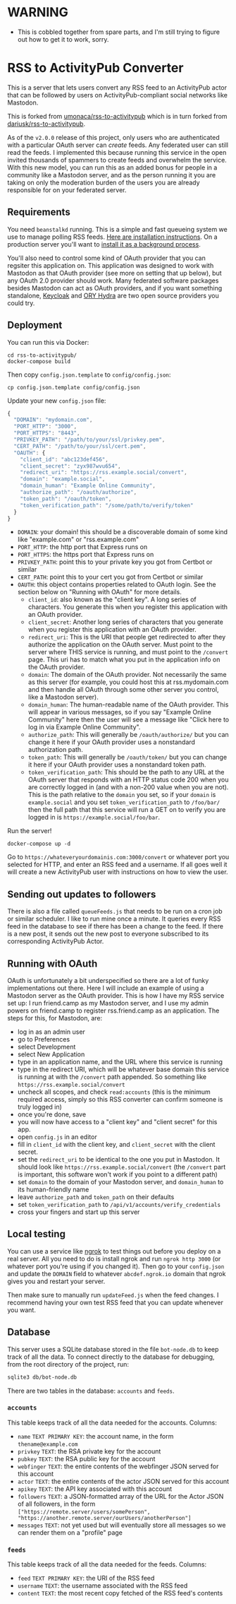 
# WARNING

- This is cobbled together from spare parts, and I'm still trying to figure out how to get it to work, sorry.

# RSS to ActivityPub Converter

This is a server that lets users convert any RSS feed to an ActivityPub actor that can be followed by users on ActivityPub-compliant social networks like Mastodon.

This is forked from [umonaca/rss-to-activitypub](https://github.com/umonaca/rss-to-activitypub) which is in turn forked from [dariusk/rss-to-activitypub](https://github.com/dariusk/rss-to-activitypub).

As of the `v2.0.0` release of this project, only users who are authenticated with a particular OAuth server can _create_ feeds. Any federated user can still read the feeds. I implemented this because running this service in the open invited thousands of spammers to create feeds and overwhelm the service. With this new model, you can run this as an added bonus for people in a community like a Mastodon server, and as the person running it you are taking on only the moderation burden of the users you are already responsible for on your federated server.

## Requirements

You need `beanstalkd` running. This is a simple and fast queueing system we use to manage polling RSS feeds. [Here are installation instructions](https://beanstalkd.github.io/download.html). On a production server you'll want to [install it as a background process](https://github.com/beanstalkd/beanstalkd/tree/master/adm).

You'll also need to control some kind of OAuth provider that you can regsiter this application on. This application was designed to work with Mastodon as that OAuth provider (see more on setting that up below), but any OAuth 2.0 provider should work. Many federated software packages besides Mastodon can act as OAuth providers, and if you want something standalone, [Keycloak](https://www.keycloak.org) and [ORY Hydra](https://github.com/ory/hydra) are two open source providers you could try.

## Deployment

You can run this via Docker:

```
cd rss-to-activitypub/
docker-compose build
```

Then copy `config.json.template` to `config/config.json`:

`cp config.json.template config/config.json`

Update your new `config.json` file:

```js
{
  "DOMAIN": "mydomain.com",
  "PORT_HTTP": "3000",
  "PORT_HTTPS": "8443",
  "PRIVKEY_PATH": "/path/to/your/ssl/privkey.pem",
  "CERT_PATH": "/path/to/your/ssl/cert.pem",
  "OAUTH": {
    "client_id": "abc123def456",
    "client_secret": "zyx987wvu654",
    "redirect_uri": "https://rss.example.social/convert",
    "domain": "example.social",
    "domain_human": "Example Online Community",
    "authorize_path": "/oauth/authorize",
    "token_path": "/oauth/token",
    "token_verification_path": "/some/path/to/verify/token"
  }
}
```

* `DOMAIN`: your domain! this should be a discoverable domain of some kind like "example.com" or "rss.example.com"
* `PORT_HTTP`: the http port that Express runs on
* `PORT_HTTPS`: the https port that Express runs on
* `PRIVKEY_PATH`: point this to your private key you got from Certbot or similar
* `CERT_PATH`: point this to your cert you got from Certbot or similar
* `OAUTH`: this object contains properties related to OAuth login. See the section below on "Running with OAuth" for more details.
  * `client_id`: also known as the "client key". A long series of characters. You generate this when you register this application with an OAuth provider.
  * `client_secret`: Another long series of characters that you generate when you register this application with an OAuth provider.
  * `redirect_uri`: This is the URI that people get redirected to after they authorize the application on the OAuth server. Must point to the server where THIS service is running, and must point to the `/convert` page. This uri has to match what you put in the application info on the OAuth provider.
  * `domain`: The domain of the OAuth provider. Not necessarily the same as this server (for example, you could host this at rss.mydomain.com and then handle all OAuth through some other server you control, like a Mastodon server).
  * `domain_human`: The human-readable name of the OAuth provider. This will appear in various messages, so if you say "Example Online Community" here then the user will see a message like "Click here to log in via Example Online Community".
  * `authorize_path`: This will generally be `/oauth/authorize/` but you can change it here if your OAuth provider uses a nonstandard authorization path.
  * `token_path`: This will generally be `/oauth/token/` but you can change it here if your OAuth provider uses a nonstandard token path.
  * `token_verification_path`: This should be the path to any URL at the OAuth server that responds with an HTTP status code 200 when you are correctly logged in (and with a non-200 value when you are not). This is the path relative to the `domain` you set, so if your `domain` is `example.social` and you set `token_verification_path` to `/foo/bar/` then the full path that this service will run a GET on to verify you are logged in is `https://example.social/foo/bar`.

Run the server!

`docker-compose up -d`

Go to `https://whateveryourdomainis.com:3000/convert` or whatever port you selected for HTTP, and enter an RSS feed and a username. If all goes well it will create a new ActivityPub user with instructions on how to view the user.

## Sending out updates to followers

There is also a file called `queueFeeds.js` that needs to be run on a cron job or similar scheduler. I like to run mine once a minute. It queries every RSS feed in the database to see if there has been a change to the feed. If there is a new post, it sends out the new post to everyone subscribed to its corresponding ActivityPub Actor.

## Running with OAuth

OAuth is unfortunately a bit underspecified so there are a lot of funky implementations out there. Here I will include an example of using a Mastodon server as the OAuth provider. This is how I have my RSS service set up: I run friend.camp as my Mastodon server, and I use my admin powers on friend.camp to register rss.friend.camp as an application. The steps for this, for Mastodon, are:

* log in as an admin user
* go to Preferences
* select Development
* select New Application
* type in an application name, and the URL where this service is running
* type in the redirect URI, which will be whatever base domain this service is running at with the `/convert` path appended. So something like `https://rss.example.social/convert`
* uncheck all scopes, and check `read:accounts` (this is the minimum required access, simply so this RSS converter can confirm someone is truly logged in)
* once you're done, save
* you will now have access to a "client key" and "client secret" for this app.
* open `config.js` in an editor
* fill in `client_id` with the client key, and `client_secret` with the client secret.
* set the `redirect_uri` to be identical to the one you put in Mastodon. It should look like `https://rss.example.social/convert` (the `/convert` part is important, this software won't work if you point to a different path)
* set `domain` to the domain of your Mastodon server, and `domain_human` to its human-friendly name
* leave `authorize_path` and `token_path` on their defaults
* set `token_verification_path` to `/api/v1/accounts/verify_credentials`
* cross your fingers and start up this server

## Local testing

You can use a service like [ngrok](https://ngrok.com/) to test things out before you deploy on a real server. All you need to do is install ngrok and run `ngrok http 3000` (or whatever port you're using if you changed it). Then go to your `config.json` and update the `DOMAIN` field to whatever `abcdef.ngrok.io` domain that ngrok gives you and restart your server.

Then make sure to manually run `updateFeed.js` when the feed changes. I recommend having your own test RSS feed that you can update whenever you want.

## Database

This server uses a SQLite database stored in the file `bot-node.db` to keep track of all the data. To connect directly to the database for debugging, from the root directory of the project, run:

```bash
sqlite3 db/bot-node.db
```

There are two tables in the database: `accounts` and `feeds`.

### `accounts`

This table keeps track of all the data needed for the accounts. Columns:

* `name` `TEXT PRIMARY KEY`: the account name, in the form `thename@example.com`
* `privkey` `TEXT`: the RSA private key for the account
* `pubkey` `TEXT`: the RSA public key for the account
* `webfinger` `TEXT`: the entire contents of the webfinger JSON served for this account
* `actor` `TEXT`: the entire contents of the actor JSON served for this account
* `apikey` `TEXT`: the API key associated with this account
* `followers` `TEXT`: a JSON-formatted array of the URL for the Actor JSON of all followers, in the form `["https://remote.server/users/somePerson", "https://another.remote.server/ourUsers/anotherPerson"]`
* `messages` `TEXT`: not yet used but will eventually store all messages so we can render them on a "profile" page

### `feeds`

This table keeps track of all the data needed for the feeds. Columns:

* `feed` `TEXT PRIMARY KEY`: the URI of the RSS feed
* `username` `TEXT`: the username associated with the RSS feed
* `content` `TEXT`: the most recent copy fetched of the RSS feed's contents
